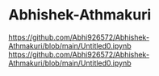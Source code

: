 # Abhishek-Athmakuri
https://github.com/Abhi926572/Abhishek-Athmakuri/blob/main/Untitled0.ipynb
https://github.com/Abhi926572/Abhishek-Athmakuri/blob/main/Untitled0.ipynb
